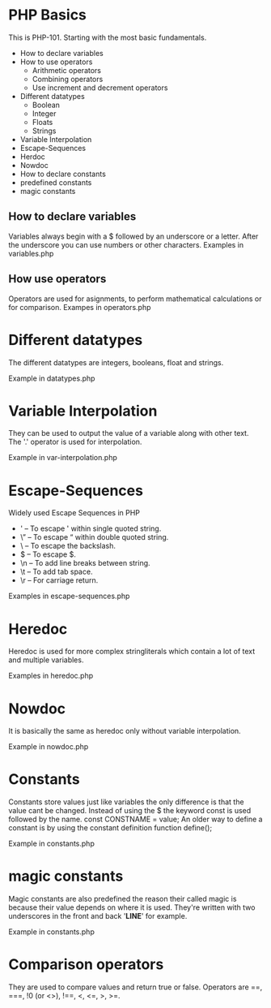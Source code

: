 # PHP Basics

This is PHP-101. Starting with the most basic fundamentals.

- How to declare variables
- How to use operators
  - Arithmetic operators
  - Combining operators
  - Use increment and decrement operators
- Different datatypes
  - Boolean
  - Integer
  - Floats
  - Strings
- Variable Interpolation
- Escape-Sequences
- Herdoc
- Nowdoc
- How to declare constants
- predefined constants
- magic constants

## How to declare variables

Variables always begin with a $ followed by an underscore or a letter. After the underscore you can use numbers or other characters.
Examples in variables.php

## How use operators

Operators are used for asignments, to perform mathematical calculations or for comparison.
Exampes in operators.php

# Different datatypes

The different datatypes are integers, booleans, float and strings.

Example in datatypes.php

# Variable Interpolation

They can be used to output the value of a variable along with other text. The '.' operator is used for interpolation.

Example in var-interpolation.php

# Escape-Sequences

Widely used Escape Sequences in PHP

- \' – To escape ' within single quoted string.
- \” – To escape “ within double quoted string.
- \\ – To escape the backslash.
- \$ – To escape $.
- \n – To add line breaks between string.
- \t – To add tab space.
- \r – For carriage return.

Examples in escape-sequences.php

# Heredoc

Heredoc is used for more complex stringliterals which contain a lot of text and multiple variables.

Examples in heredoc.php

# Nowdoc

It is basically the same as heredoc only without variable interpolation.

Example in nowdoc.php

# Constants

Constants store values just like variables the only difference is that the value cant be changed.
Instead of using the $ the keyword const is used followed by the name. const CONSTNAME = value;
An older way to define a constant is by using the constant definition function define();

Example in constants.php

# magic constants

Magic constants are also predefined the reason their called magic is because their value depends on where it is used.
They're written with two underscores in the front and back '**LINE**' for example.

Example in constants.php

# Comparison operators

They are used to compare values and return true or false. Operators are ==, ===, !0 (or <>), !==, <, <=, >, >=.


